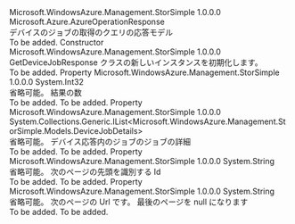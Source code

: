 <Type Name="GetDeviceJobResponse" FullName="Microsoft.WindowsAzure.Management.StorSimple.Models.GetDeviceJobResponse">
  <TypeSignature Language="C#" Value="public class GetDeviceJobResponse : Microsoft.Azure.AzureOperationResponse" />
  <TypeSignature Language="ILAsm" Value=".class public auto ansi beforefieldinit GetDeviceJobResponse extends Microsoft.Azure.AzureOperationResponse" />
  <TypeSignature Language="DocId" Value="T:Microsoft.WindowsAzure.Management.StorSimple.Models.GetDeviceJobResponse" />
  <TypeSignature Language="VB.NET" Value="Public Class GetDeviceJobResponse&#xA;Inherits AzureOperationResponse" />
  <TypeSignature Language="F#" Value="type GetDeviceJobResponse = class&#xA;    inherit AzureOperationResponse" />
  <AssemblyInfo>
    <AssemblyName>Microsoft.WindowsAzure.Management.StorSimple</AssemblyName>
    <AssemblyVersion>1.0.0.0</AssemblyVersion>
  </AssemblyInfo>
  <Base>
    <BaseTypeName>Microsoft.Azure.AzureOperationResponse</BaseTypeName>
  </Base>
  <Interfaces />
  <Docs>
    <summary>
            デバイスのジョブの取得のクエリの応答モデル
            </summary>
    <remarks>To be added.</remarks>
  </Docs>
  <Members>
    <Member MemberName=".ctor">
      <MemberSignature Language="C#" Value="public GetDeviceJobResponse ();" />
      <MemberSignature Language="ILAsm" Value=".method public hidebysig specialname rtspecialname instance void .ctor() cil managed" />
      <MemberSignature Language="DocId" Value="M:Microsoft.WindowsAzure.Management.StorSimple.Models.GetDeviceJobResponse.#ctor" />
      <MemberSignature Language="VB.NET" Value="Public Sub New ()" />
      <MemberType>Constructor</MemberType>
      <AssemblyInfo>
        <AssemblyName>Microsoft.WindowsAzure.Management.StorSimple</AssemblyName>
        <AssemblyVersion>1.0.0.0</AssemblyVersion>
      </AssemblyInfo>
      <Parameters />
      <Docs>
        <summary>
            GetDeviceJobResponse クラスの新しいインスタンスを初期化します。
            </summary>
        <remarks>To be added.</remarks>
      </Docs>
    </Member>
    <Member MemberName="Count">
      <MemberSignature Language="C#" Value="public int Count { get; set; }" />
      <MemberSignature Language="ILAsm" Value=".property instance int32 Count" />
      <MemberSignature Language="DocId" Value="P:Microsoft.WindowsAzure.Management.StorSimple.Models.GetDeviceJobResponse.Count" />
      <MemberSignature Language="VB.NET" Value="Public Property Count As Integer" />
      <MemberSignature Language="F#" Value="member this.Count : int with get, set" Usage="Microsoft.WindowsAzure.Management.StorSimple.Models.GetDeviceJobResponse.Count" />
      <MemberType>Property</MemberType>
      <AssemblyInfo>
        <AssemblyName>Microsoft.WindowsAzure.Management.StorSimple</AssemblyName>
        <AssemblyVersion>1.0.0.0</AssemblyVersion>
      </AssemblyInfo>
      <ReturnValue>
        <ReturnType>System.Int32</ReturnType>
      </ReturnValue>
      <Docs>
        <summary>
            省略可能。 結果の数
            </summary>
        <value>To be added.</value>
        <remarks>To be added.</remarks>
      </Docs>
    </Member>
    <Member MemberName="DeviceJobList">
      <MemberSignature Language="C#" Value="public System.Collections.Generic.IList&lt;Microsoft.WindowsAzure.Management.StorSimple.Models.DeviceJobDetails&gt; DeviceJobList { get; set; }" />
      <MemberSignature Language="ILAsm" Value=".property instance class System.Collections.Generic.IList`1&lt;class Microsoft.WindowsAzure.Management.StorSimple.Models.DeviceJobDetails&gt; DeviceJobList" />
      <MemberSignature Language="DocId" Value="P:Microsoft.WindowsAzure.Management.StorSimple.Models.GetDeviceJobResponse.DeviceJobList" />
      <MemberSignature Language="VB.NET" Value="Public Property DeviceJobList As IList(Of DeviceJobDetails)" />
      <MemberSignature Language="F#" Value="member this.DeviceJobList : System.Collections.Generic.IList&lt;Microsoft.WindowsAzure.Management.StorSimple.Models.DeviceJobDetails&gt; with get, set" Usage="Microsoft.WindowsAzure.Management.StorSimple.Models.GetDeviceJobResponse.DeviceJobList" />
      <MemberType>Property</MemberType>
      <AssemblyInfo>
        <AssemblyName>Microsoft.WindowsAzure.Management.StorSimple</AssemblyName>
        <AssemblyVersion>1.0.0.0</AssemblyVersion>
      </AssemblyInfo>
      <ReturnValue>
        <ReturnType>System.Collections.Generic.IList&lt;Microsoft.WindowsAzure.Management.StorSimple.Models.DeviceJobDetails&gt;</ReturnType>
      </ReturnValue>
      <Docs>
        <summary>
            省略可能。 デバイス応答内のジョブのジョブの詳細
            </summary>
        <value>To be added.</value>
        <remarks>To be added.</remarks>
      </Docs>
    </Member>
    <Member MemberName="NextPageStartIdentifier">
      <MemberSignature Language="C#" Value="public string NextPageStartIdentifier { get; set; }" />
      <MemberSignature Language="ILAsm" Value=".property instance string NextPageStartIdentifier" />
      <MemberSignature Language="DocId" Value="P:Microsoft.WindowsAzure.Management.StorSimple.Models.GetDeviceJobResponse.NextPageStartIdentifier" />
      <MemberSignature Language="VB.NET" Value="Public Property NextPageStartIdentifier As String" />
      <MemberSignature Language="F#" Value="member this.NextPageStartIdentifier : string with get, set" Usage="Microsoft.WindowsAzure.Management.StorSimple.Models.GetDeviceJobResponse.NextPageStartIdentifier" />
      <MemberType>Property</MemberType>
      <AssemblyInfo>
        <AssemblyName>Microsoft.WindowsAzure.Management.StorSimple</AssemblyName>
        <AssemblyVersion>1.0.0.0</AssemblyVersion>
      </AssemblyInfo>
      <ReturnValue>
        <ReturnType>System.String</ReturnType>
      </ReturnValue>
      <Docs>
        <summary>
            省略可能。 次のページの先頭を識別する Id
            </summary>
        <value>To be added.</value>
        <remarks>To be added.</remarks>
      </Docs>
    </Member>
    <Member MemberName="NextPageUri">
      <MemberSignature Language="C#" Value="public string NextPageUri { get; set; }" />
      <MemberSignature Language="ILAsm" Value=".property instance string NextPageUri" />
      <MemberSignature Language="DocId" Value="P:Microsoft.WindowsAzure.Management.StorSimple.Models.GetDeviceJobResponse.NextPageUri" />
      <MemberSignature Language="VB.NET" Value="Public Property NextPageUri As String" />
      <MemberSignature Language="F#" Value="member this.NextPageUri : string with get, set" Usage="Microsoft.WindowsAzure.Management.StorSimple.Models.GetDeviceJobResponse.NextPageUri" />
      <MemberType>Property</MemberType>
      <AssemblyInfo>
        <AssemblyName>Microsoft.WindowsAzure.Management.StorSimple</AssemblyName>
        <AssemblyVersion>1.0.0.0</AssemblyVersion>
      </AssemblyInfo>
      <ReturnValue>
        <ReturnType>System.String</ReturnType>
      </ReturnValue>
      <Docs>
        <summary>
            省略可能。 次のページの Url です。 最後のページを null になります
            </summary>
        <value>To be added.</value>
        <remarks>To be added.</remarks>
      </Docs>
    </Member>
  </Members>
</Type>